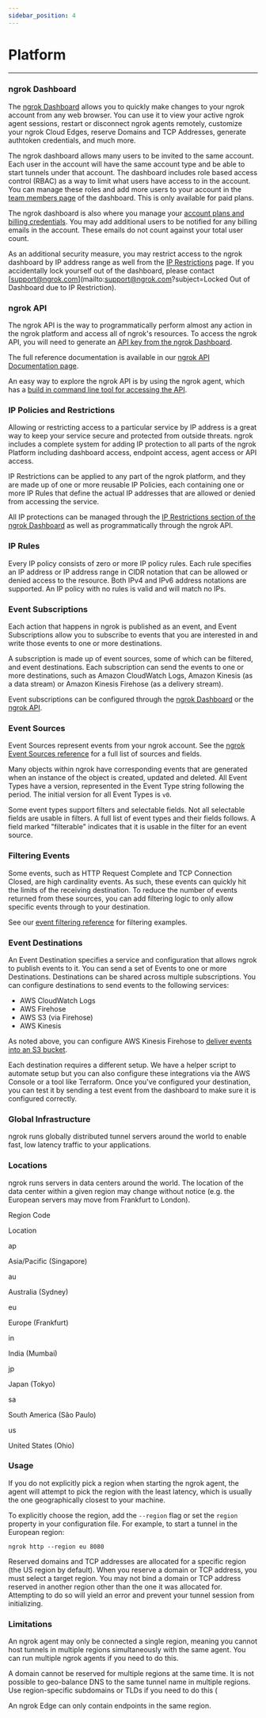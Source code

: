 ```yaml
---
sidebar_position: 4
---
```


# Platform
--------------


### ngrok Dashboard

The [ngrok Dashboard](https://dashboard.ngrok.com) allows you to quickly make changes to your ngrok account from any web browser. You can use it to view your active ngrok agent sessions, restart or disconnect ngrok agents remotely, customize your ngrok Cloud Edges, reserve Domains and TCP Addresses, generate authtoken credentials, and much more.

The ngrok dashboard allows many users to be invited to the same account. Each user in the account will have the same account type and be able to start tunnels under that account. The dashboard includes role based access control (RBAC) as a way to limit what users have access to in the account. You can manage these roles and add more users to your account in the [team members page](https://dashboard.ngrok.com/team/members) of the dashboard. This is only available for paid plans.

The ngrok dashboard is also where you manage your [account plans and billing credentials](https://dashboard.ngrok.com/billing). You may add additional users to be notified for any billing emails in the account. These emails do not count against your total user count.

As an additional security measure, you may restrict access to the ngrok dashboard by IP address range as well from the [IP Restrictions](https://dashboard.ngrok.com/security/ip-restrictions) page. If you accidentally lock yourself out of the dashboard, please contact [support@ngrok.com](mailto:support@ngrok.com?subject=Locked Out of Dashboard due to IP Restriction).


### ngrok API

The ngrok API is the way to programmatically perform almost any action in the ngrok platform and access all of ngrok's resources. To access the ngrok API, you will need to generate an [API key from the ngrok Dashboard](https://dashboard.ngrok.com/api).

The full reference documentation is available in our [ngrok API Documentation page](/docs/api).

An easy way to explore the ngrok API is by using the ngrok agent, which has a [build in command line tool for accessing the API](/docs/ngrok-agent/ngrok#command-ngrok-api).


### IP Policies and Restrictions

Allowing or restricting access to a particular service by IP address is a great way to keep your service secure and protected from outside threats. ngrok includes a complete system for adding IP protection to all parts of the ngrok Platform including dashboard access, endpoint access, agent access or API access.

IP Restrictions can be applied to any part of the ngrok platform, and they are made up of one or more reusable IP Policies, each containing one or more IP Rules that define the actual IP addresses that are allowed or denied from accessing the service.

All IP protections can be managed through the [IP Restrictions section of the ngrok Dashboard](https://dashboard.ngrok.com/security/ip-restrictions) as well as programmatically through the ngrok API.


### IP Rules

Every IP policy consists of zero or more IP policy rules. Each rule specifies an IP address or IP address range in CIDR notation that can be allowed or denied access to the resource. Both IPv4 and IPv6 address notations are supported. An IP policy with no rules is valid and will match no IPs.


### Event Subscriptions

Each action that happens in ngrok is published as an event, and Event Subscriptions allow you to subscribe to events that you are interested in and write those events to one or more destinations.

A subscription is made up of event sources, some of which can be filtered, and event destinations. Each subscription can send the events to one or more destinations, such as Amazon CloudWatch Logs, Amazon Kinesis (as a data stream) or Amazon Kinesis Firehose (as a delivery stream).

Event subscriptions can be configured through the [ngrok Dashboard](https://dashboard.ngrok.com/events/subscriptions) or the [ngrok API](/docs/api#api-event-subscriptions-create).


### Event Sources

Event Sources represent events from your ngrok account. See the [ngrok Event Sources reference](/docs/events) for a full list of sources and fields.

Many objects within ngrok have corresponding events that are generated when an instance of the object is created, updated and deleted. All Event Types have a version, represented in the Event Type string following the period. The initial version for all Event Types is `v0`.

Some event types support filters and selectable fields. Not all selectable fields are usable in filters. A full list of event types and their fields follows. A field marked "filterable" indicates that it is usable in the filter for an event source.


### Filtering Events

Some events, such as HTTP Request Complete and TCP Connection Closed, are high cardinality events. As such, these events can quickly hit the limits of the receiving destination. To reduce the number of events returned from these sources, you can add filtering logic to only allow specific events through to your destination.

See our [event filtering reference](/docs/events/filtering) for filtering examples.


### Event Destinations

An Event Destination specifies a service and configuration that allows ngrok to publish events to it. You can send a set of Events to one or more Destinations. Destinations can be shared across multiple subscriptions. You can configure destinations to send events to the following services:

*   AWS CloudWatch Logs
*   AWS Firehose
*   AWS S3 (via Firehose)
*   AWS Kinesis

As noted above, you can configure AWS Kinesis Firehose to [deliver events into an S3 bucket](https://docs.aws.amazon.com/firehose/latest/dev/create-destination.html#create-destination-s3).

Each destination requires a different setup. We have a helper script to automate setup but you can also configure these integrations via the AWS Console or a tool like Terraform. Once you've configured your destination, you can test it by sending a test event from the dashboard to make sure it is configured correctly.


### Global Infrastructure

ngrok runs globally distributed tunnel servers around the world to enable fast, low latency traffic to your applications.


### Locations

ngrok runs servers in data centers around the world. The location of the data center within a given region may change without notice (e.g. the European servers may move from Frankfurt to London).

Region Code

Location

ap

Asia/Pacific (Singapore)

au

Australia (Sydney)

eu

Europe (Frankfurt)

in

India (Mumbai)

jp

Japan (Tokyo)

sa

South America (São Paulo)

us

United States (Ohio)


### Usage

If you do not explicitly pick a region when starting the ngrok agent, the agent will attempt to pick the region with the least latency, which is usually the one geographically closest to your machine.

To explicitly choose the region, add the `--region` flag or set the `region` property in your configuration file. For example, to start a tunnel in the European region:

    ngrok http --region eu 8080

Reserved domains and TCP addresses are allocated for a specific region (the US region by default). When you reserve a domain or TCP address, you must select a target region. You may not bind a domain or TCP address reserved in another region other than the one it was allocated for. Attempting to do so will yield an error and prevent your tunnel session from initializing.


### Limitations

An ngrok agent may only be connected a single region, meaning you cannot host tunnels in multiple regions simultaneously with the same agent. You can run multiple ngrok agents if you need to do this.

A domain cannot be reserved for multiple regions at the same time. It is not possible to geo-balance DNS to the same tunnel name in multiple regions. Use region-specific subdomains or TLDs if you need to do this (

An ngrok Edge can only contain endpoints in the same region.